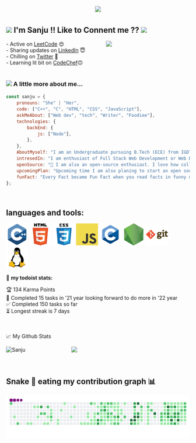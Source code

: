 <h1 align="center">
  <a href="https://git.io/typing-svg">
    <img src="https://readme-typing-svg.herokuapp.com/?lines=Hello,+There!+👋;This+is+Sanju+😊;Nice+to+meet+you!+🚀;Have+a+great+day✨&center=true&size=30">
  </a>
</h1>

<h2><img src="https://pic.funnygifsbox.com/uploads/2020/06/funnygifsbox.com-2020-06-30-09-10-22-10.gif" width="30"/> I'm Sanju !! Like to Connent me ?? <img src="https://media.giphy.com/media/26ufplp8yheSKUE00/giphy.gif" width="35"></h2>
<img align='right' src="https://media.giphy.com/media/RbDKaczqWovIugyJmW/giphy.gif" width="230">
- Active on <a href="https://leetcode.com/Sanju_12/">LeetCode</a> 😍
<br />
- Sharing updates on <a href="https://www.linkedin.com/in/sanju001/">LinkedIn</a> 😇
<br />
- Chilling on <a href="https://twitter.com/Sanju_120"> Twitter</a> 💝
<br />
- Learning lit bit on <a href="https://www.codechef.com/users/sanju_1203"> CodeChef</a>🙃
<br />
<br />

### <img src="https://media.giphy.com/media/VgCDAzcKvsR6OM0uWg/giphy.gif" width="50"> A little more about me...  

```javascript
const sanju = {
    pronouns: "She" | "Her",
    code: ["C++", "C", "HTML", "CSS", "JavaScript"],
    askMeAbout: ["Web dev", "tech", "Writer", "Foodiee"],
    technologies: {
        backEnd: {
            js: ["Node"],
        },
    },
    AboutMyself: "I am an Undergraduate pursuing B.Tech (ECE) from IGDTUW. I am a coding enthusiast.",
    intresedIn: "I am enthusiast of Full Stack Web Development or Web Designing and also, have interest in Cyber Security.",
    openSource: "🚀 I am also an open-source enthusiast. I love how collaboration and knowledge sharing happened through open-source communities.",
    upcomingPlan: "Upcoming time I am also planing to start an open source community ⭐.",
    funFact: "Every Fact became Fun Fact when you read facts in funny mood 😄.",
};
```  
<br />

## languages and tools:

<code><img height="60" src="https://raw.githubusercontent.com/github/explore/80688e429a7d4ef2fca1e82350fe8e3517d3494d/topics/cpp/cpp.png"></code>
<code><img height="60" src="https://raw.githubusercontent.com/github/explore/80688e429a7d4ef2fca1e82350fe8e3517d3494d/topics/html/html.png"></code>
<code><img height="60" src="https://raw.githubusercontent.com/github/explore/80688e429a7d4ef2fca1e82350fe8e3517d3494d/topics/css/css.png"></code>
<code><img height="60" src="https://raw.githubusercontent.com/github/explore/80688e429a7d4ef2fca1e82350fe8e3517d3494d/topics/javascript/javascript.png"></code>
<code><img height="60" src="https://raw.githubusercontent.com/github/explore/80688e429a7d4ef2fca1e82350fe8e3517d3494d/topics/c/c.png"></code>
<code><img height="60" src="https://raw.githubusercontent.com/github/explore/80688e429a7d4ef2fca1e82350fe8e3517d3494d/topics/nodejs/nodejs.png"></code>
<code><img height="60" src="https://raw.githubusercontent.com/github/explore/80688e429a7d4ef2fca1e82350fe8e3517d3494d/topics/git/git.png"></code>
<code><img height="60" src="https://raw.githubusercontent.com/github/explore/80688e429a7d4ef2fca1e82350fe8e3517d3494d/topics/linux/linux.png"></code>


🚧 **my todoist stats:**
<!-- TODO-IST:START -->
🏆  134 Karma Points           
🌸  Completed 15 tasks in '21 year looking forward to do more in '22 year           
✅  Completed 150 tasks so far           
⏳  Longest streak is 7 days
<!-- TODO-IST:END -->

<br  />

📈 My Github Stats
<p align="left"> <img src="https://github-readme-stats.vercel.app/api?username=Sanju-github002&show_icons=true&theme=gotham" alt="Sanju" /> 
  <img width=325 align="right" src="https://github-readme-stats.vercel.app/api/top-langs/?username=sanju-github002&hide=c%23,powershell,Mathematica,Ruby,Objective-C,Objective-C%2b%2b,Cuda&title_color=61dafb&text_color=ffffff&icon_color=61dafb&bg_color=20232a&langs_count=8&layout=compact&border_color=61dafb&hide_border=true" />
 <br  />
 <br />
  <br />
  
 ## Snake 🐍 eating my contribution graph 📊
  
 ![snake gif](https://github.com/sanju-github002/sanju-github002/blob/output/github-contribution-grid-snake.gif)
